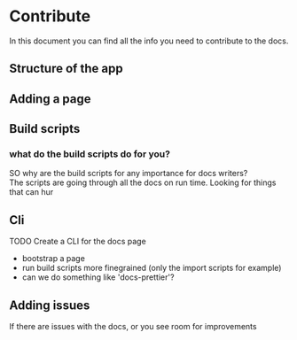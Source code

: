 # Contribute

In this document you can find all the info you need to contribute to the docs.

## Structure of the app

## Adding a page

## Build scripts

### what do the build scripts do for you?

SO why are the build scripts for any importance for docs writers?  
The scripts are going through all the docs on run time. Looking for things that
can hur

## Cli

TODO Create a CLI for the docs page

- bootstrap a page
- run build scripts more finegrained (only the import scripts for example)
- can we do something like 'docs-prettier'?

## Adding issues

If there are issues with the docs, or you see room for improvements
